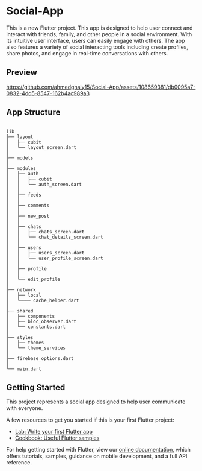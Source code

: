 # Social-App

This is a new Flutter project. This app is designed to help user connect and interact with friends, family, and other people in a social environment. With its intuitive user interface, users can easily engage with others. The app also features a variety of social interacting tools including create profiles, share photos, and engage in real-time conversations with others.

## Preview

https://github.com/ahmedghaly15/Social-App/assets/108659381/db0095a7-0832-4dd5-8547-162b4ac989a3

## App Structure

```

lib
├── layout
│   ├── cubit
│   └── layout_screen.dart
│
├── models
│
├── modules
│   ├── auth
│   │   ├── cubit
│   │   └── auth_screen.dart
│   │
│   ├── feeds
│   │
│   ├── comments
│   │
│   ├── new_post
│   │
│   ├── chats
│   │   ├── chats_screen.dart
│   │   └── chat_details_screen.dart
│   │
│   ├── users
│   │   ├── users_screen.dart
│   │   └── user_profile_screen.dart
│   │
│   ├── profile
│   │
│   └── edit_profile
│
├── network
│   ├── local
│   └──── cache_helper.dart
│
├── shared
│   ├── components
│   ├── bloc_observer.dart
│   └── constants.dart
│
├── styles
│   ├── themes
│   └── theme_services
│
├── firebase_options.dart
│
└── main.dart

```

## Getting Started

This project represents a social app designed to help user communicate with everyone.

A few resources to get you started if this is your first Flutter project:

- [Lab: Write your first Flutter app](https://flutter.dev/docs/get-started/codelab)
- [Cookbook: Useful Flutter samples](https://flutter.dev/docs/cookbook)

For help getting started with Flutter, view our
[online documentation](https://flutter.dev/docs), which offers tutorials,
samples, guidance on mobile development, and a full API reference.
